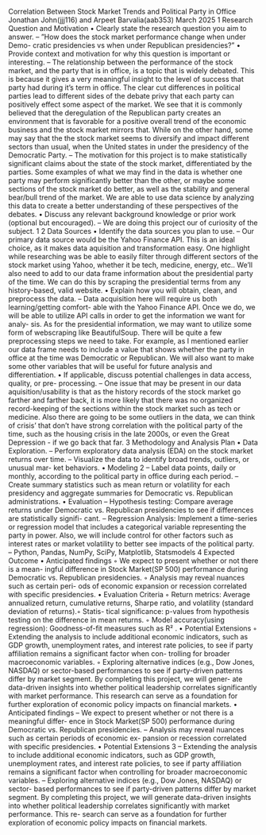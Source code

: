 Correlation Between Stock Market Trends and
Political Party in Office
Jonathan John(jjj116) and Arpeet Barvalia(aab353)
March 2025
1 Research Question and Motivation
• Clearly state the research question you aim to answer.
– ”How does the stock market performance change when under Demo-
cratic presidencies vs when under Republican presidencies?”
• Provide context and motivation for why this question is important or
interesting.
– The relationship between the performance of the stock market, and
the party that is in office, is a topic that is widely debated. This
is because it gives a very meaningful insight to the level of success
that party had during it’s term in office. The clear cut differences in
political parties lead to different sides of the debate privy that each
party can positively effect some aspect of the market. We see that it
is commonly believed that the deregulation of the Republican party
creates an environment that is favorable for a positive overall trend
of the economic business and the stock market mirrors that. While
on the other hand, some may say that the the stock market seems to
diversify and impact different sectors than usual, when the United
states in under the presidency of the Democratic Party.
– The motivation for this project is to make statistically significant
claims about the state of the stock market, differentiated by the
parties. Some examples of what we may find in the data is whether
one party may perform significantly better than the other, or maybe
some sections of the stock market do better, as well as the stability
and general bear/bull trend of the market. We are able to use data
science by analyzing this data to create a better understanding of
these perspectives of the debates.
• Discuss any relevant background knowledge or prior work (optional but
encouraged).
– We are doing this project our of curiosity of the subject.
1
2 Data Sources
• Identify the data sources you plan to use.
– Our primary data source would be the Yahoo Finance API. This is
an ideal choice, as it makes data aquisition and transformation easy.
One highlight while researching was be able to easily filter through
different sectors of the stock market using Yahoo, whether it be tech,
medicine, energy, etc.. We’ll also need to add to our data frame
information about the presidential party of the time. We can do
this by scraping the presidential terms from any history-based, valid
website.
• Explain how you will obtain, clean, and preprocess the data.
– Data acquisition here will require us both learning/getting comfort-
able with the Yahoo Finance API. Once we do, we will be able to
utilize API calls in order to get the information we want for analy-
sis. As for the presidential information, we may want to utilize some
form of webscraping like BeautifulSoup. There will be quite a few
preprocessing steps we need to take. For example, as I mentioned
earlier our data frame needs to include a value that shows whether
the party in office at the time was Democratic or Republican. We
will also want to make some other variables that will be useful for
future analysis and differentiation.
• If applicable, discuss potential challenges in data access, quality, or pre-
processing.
– One issue that may be present in our data aquisition/usability is
that as the history records of the stock market go farther and farther
back, it is more likely that there was no organized record-keeping
of the sections within the stock market such as tech or medicine.
Also there are going to be some outliers in the data, we can think
of crisis’ that don’t have strong correlation with the political party
of the time, such as the housing crisis in the late 2000s, or even the
Great Depression - if we go back that far.
3 Methodology and Analysis Plan
• Data Exploration.
– Perform exploratory data analysis (EDA) on the stock market returns
over time.
– Visualize the data to identify broad trends, outliers, or unusual mar-
ket behaviors.
• Modeling
2
– Label data points, daily or monthly, according to the political party
in office during each period.
– Create summary statistics such as mean return or volatility for each
presidency and aggregate summaries for Democratic vs. Republican
administrations.
• Evaluation
– Hypothesis testing: Compare average returns under Democratic vs.
Republican presidencies to see if differences are statistically signifi-
cant.
– Regression Analysis: Implement a time-series or regression model
that includes a categorical variable representing the party in power.
Also, we will include control for other factors such as interest rates
or market volatility to better see impacts of the political party.
– Python, Pandas, NumPy, SciPy, Matplotlib, Statsmodels
4 Expected Outcome
• Anticipated findings ◦ We expect to present whether or not there is a mean-
ingful difference in Stock Market(SP 500) performance during Democratic vs.
Republican presidencies. ◦ Analysis may reveal nuances such as certain peri-
ods of economic expansion or recession correlated with specific presidencies. •
Evaluation Criteria ◦ Return metrics: Average annualized return, cumulative
returns, Sharpe ratio, and volatility (standard deviation of returns).◦ Statis-
tical significance: p-values from hypothesis testing on the difference in mean
returns. ◦ Model accuracy(using regression): Goodness-of-fit measures such
as R²
. • Potential Extensions ◦ Extending the analysis to include additional
economic indicators, such as GDP growth, unemployment rates, and interest
rate policies, to see if party affiliation remains a significant factor when con-
trolling for broader macroeconomic variables. ◦ Exploring alternative indices
(e.g., Dow Jones, NASDAQ) or sector-based performances to see if party-driven
patterns differ by market segment. By completing this project, we will gener-
ate data-driven insights into whether political leadership correlates significantly
with market performance. This research can serve as a foundation for further
exploration of economic policy impacts on financial markets.
• Anticipated findings
– We expect to present whether or not there is a meaningful differ-
ence in Stock Market(SP 500) performance during Democratic vs.
Republican presidencies.
– Analysis may reveal nuances such as certain periods of economic ex-
pansion or recession correlated with specific presidencies.
• Potential Extensions
3
– Extending the analysis to include additional economic indicators,
such as GDP growth, unemployment rates, and interest rate policies,
to see if party affiliation remains a significant factor when controlling
for broader macroeconomic variables.
– Exploring alternative indices (e.g., Dow Jones, NASDAQ) or sector-
based performances to see if party-driven patterns differ by market
segment.
By completing this project, we will generate data-driven insights into whether
political leadership correlates significantly with market performance. This re-
search can serve as a foundation for further exploration of economic policy
impacts on financial markets.
